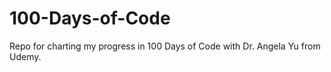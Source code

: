 # 100-Days-of-Code
Repo for charting my progress in 100 Days of Code with Dr. Angela Yu from Udemy.
